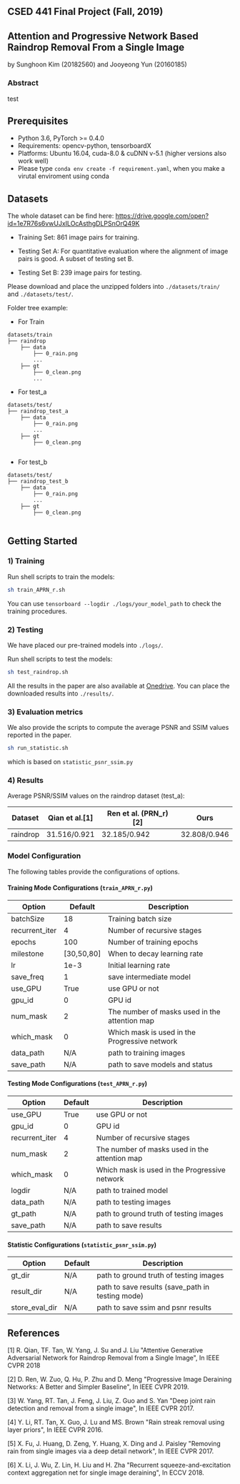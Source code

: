 ## CSED 441 Final Project (Fall, 2019)
## Attention and Progressive Network Based Raindrop Removal From a Single Image 
by Sunghoon Kim (20182560) and Jooyeong Yun (20160185)

### Abstract
test 


## Prerequisites
- Python 3.6, PyTorch >= 0.4.0 
- Requirements: opencv-python, tensorboardX
- Platforms: Ubuntu 16.04, cuda-8.0 & cuDNN v-5.1 (higher versions also work well)
- Please type `conda env create -f requirement.yaml`, when you make a virutal enviroment using conda 


## Datasets
The whole dataset can be find here:
https://drive.google.com/open?id=1e7R76s6vwUJxILOcAsthgDLPSnOrQ49K

* Training Set:
861 image pairs for training.

* Testing Set A:
For quantitative evaluation where the alignment of image pairs is good. A subset of testing set B.

* Testing Set B:
239 image pairs for testing.

Please download and place the unzipped folders into `./datasets/train/` and  `./datasets/test/`. 

Folder tree example:
* For Train 
```
datasets/train
├── raindrop 
    ├── data
        ├── 0_rain.png
        ...
    ├── gt
        ├── 0_clean.png
        ...
```
* For test_a
```
datasets/test/
├── raindrop_test_a 
    ├── data
        ├── 0_rain.png
        ...
    ├── gt
        ├── 0_clean.png
 
```
* For test_b 
```
datasets/test/
├── raindrop_test_b 
    ├── data
        ├── 0_rain.png
        ...
    ├── gt
        ├── 0_clean.png
 
```

## Getting Started
### 1) Training

Run shell scripts to train the models:
```bash
sh train_APRN_r.sh  
```
You can use `tensorboard --logdir ./logs/your_model_path` to check the training procedures. 

### 2) Testing

We have placed our pre-trained models into `./logs/`. 

Run shell scripts to test the models:
```bash
sh test_raindrop.sh      
```
All the results in the paper are also available at [Onedrive]().
You can place the downloaded results into `./results/`.

### 3) Evaluation metrics

We also provide the scripts to compute the average PSNR and SSIM values reported in the paper.
```bash
sh run_statistic.sh 
```
which is based on `statistic_psnr_ssim.py`


### 4) Results 
Average PSNR/SSIM values on the raindrop dataset (test_a):

Dataset    |Qian et al.[1] |Ren et al. (PRN_r) [2] |Ours
-----------|-----------|-----------|-----------
raindrop   |31.516/0.921|32.185/0.942|32.808/0.946


### Model Configuration

The following tables provide the configurations of options. 

#### Training Mode Configurations (`train_APRN_r.py`)

Option                 |Default        | Description
-----------------------|---------------|------------
batchSize              | 18            | Training batch size
recurrent_iter         | 4             | Number of recursive stages
epochs                 | 100           | Number of training epochs
milestone              | [30,50,80]    | When to decay learning rate
lr                     | 1e-3          | Initial learning rate
save_freq              | 1             | save intermediate model
use_GPU                | True          | use GPU or not
gpu_id                 | 0             | GPU id
num_mask               | 2             | The number of masks used in the attention map
which_mask             | 0             | Which mask is used in the Progressive network
data_path              | N/A           | path to training images
save_path              | N/A           | path to save models and status           

#### Testing Mode Configurations (`test_APRN_r.py`)

Option                 |Default           | Description
-----------------------|------------------|------------
use_GPU                | True             | use GPU or not
gpu_id                 | 0                | GPU id
recurrent_iter         | 4                | Number of recursive stages
num_mask               | 2                | The number of masks used in the attention map
which_mask             | 0                | Which mask is used in the Progressive network
logdir                 | N/A              | path to trained model
data_path              | N/A              | path to testing images
gt_path                | N/A              | path to ground truth of testing images
save_path              | N/A              | path to save results

#### Statistic Configurations (`statistic_psnr_ssim.py`)
Option                 |Default        | Description
-----------------------|---------------|------------
gt_dir                 | N/A           | path to ground truth of testing images
result_dir             | N/A           | path to save results (save_path in testing mode)
store_eval_dir         | N/A           | path to save ssim and psnr results 


## References
[1] R. Qian, TF. Tan, W. Yang, J. Su and J. Liu "Attentive Generative Adversarial Network for Raindrop Removal from a Single Image", In IEEE CVPR 2018

[2] D. Ren, W. Zuo, Q. Hu, P. Zhu and D. Meng "Progressive Image Deraining Networks: A Better and Simpler Baseline", In IEEE CVPR 2019.

[3] W. Yang, RT. Tan, J. Feng, J. Liu, Z. Guo and S. Yan "Deep joint rain detection and removal from a single image", In IEEE CVPR 2017.

[4] Y. Li, RT. Tan, X. Guo, J. Lu and MS. Brown "Rain streak removal using layer priors", In IEEE CVPR 2016.

[5] X. Fu, J. Huang, D. Zeng, Y. Huang, X. Ding and J. Paisley  "Removing rain from single images via a deep detail network", In IEEE CVPR 2017.

[6] X. Li, J. Wu, Z. Lin, H. Liu and H. Zha "Recurrent squeeze-and-excitation context aggregation net for single image deraining", In ECCV 2018.



